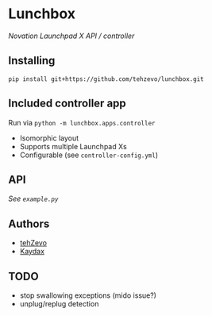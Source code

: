 # Lunchbox
*Novation Launchpad X API / controller*

## Installing
`pip install git+https://github.com/tehzevo/lunchbox.git`

## Included controller app
Run via `python -m lunchbox.apps.controller`
* Isomorphic layout
* Supports multiple Launchpad Xs
* Configurable (see `controller-config.yml`)

## API
*See `example.py`*

## Authors
* [tehZevo](https://github.com/tehZevo)
* [Kaydax](https://github.com/Kaydax)

## TODO
- stop swallowing exceptions (mido issue?)
- unplug/replug detection
